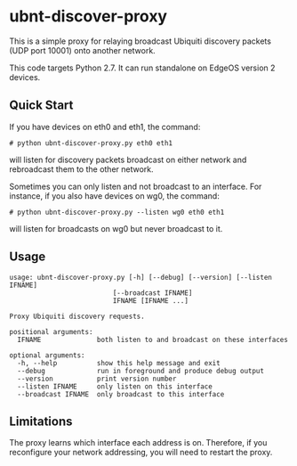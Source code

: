 # ubnt-discover-proxy

This is a simple proxy for relaying broadcast Ubiquiti discovery packets
(UDP port 10001) onto another network.

This code targets Python 2.7. It can run standalone on
EdgeOS version 2 devices.

## Quick Start

If you have devices on eth0 and eth1,
the command:

    # python ubnt-discover-proxy.py eth0 eth1

will listen for discovery packets broadcast on either network and rebroadcast
them to the other network.

Sometimes you can only listen and not broadcast to an interface.
For instance, if you also have devices on wg0, the command:

    # python ubnt-discover-proxy.py --listen wg0 eth0 eth1

will listen for broadcasts on wg0 but never broadcast to it.

## Usage

    usage: ubnt-discover-proxy.py [-h] [--debug] [--version] [--listen IFNAME]
                              [--broadcast IFNAME]
                              IFNAME [IFNAME ...]

    Proxy Ubiquiti discovery requests.

    positional arguments:
      IFNAME              both listen to and broadcast on these interfaces

    optional arguments:
      -h, --help          show this help message and exit
      --debug             run in foreground and produce debug output
      --version           print version number
      --listen IFNAME     only listen on this interface
      --broadcast IFNAME  only broadcast to this interface

## Limitations

The proxy learns which interface each address is on.
Therefore, if you reconfigure your network addressing, you will
need to restart the proxy.
